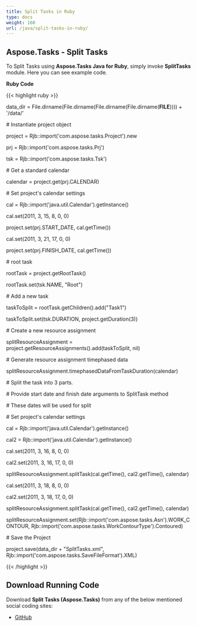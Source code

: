 ```yaml
---
title: Split Tasks in Ruby
type: docs
weight: 160
url: /java/split-tasks-in-ruby/
---
```


## **Aspose.Tasks - Split Tasks**
To Split Tasks using **Aspose.Tasks Java for Ruby**, simply invoke **SplitTasks** module. Here you can see example code.

**Ruby Code**

{{< highlight ruby >}}

 data_dir = File.dirname(File.dirname(File.dirname(File.dirname(__FILE__)))) + '/data/'



\# Instantiate project object

project = Rjb::import('com.aspose.tasks.Project').new

prj = Rjb::import('com.aspose.tasks.Prj')

tsk = Rjb::import('com.aspose.tasks.Tsk')

\# Get a standard calendar

calendar = project.get(prj.CALENDAR)

\# Set project's calendar settings

cal = Rjb::import('java.util.Calendar').getInstance()

cal.set(2011, 3, 15, 8, 0, 0)

project.set(prj.START_DATE, cal.getTime())

cal.set(2011, 3, 21, 17, 0, 0)

project.set(prj.FINISH_DATE, cal.getTime())

\# root task

rootTask = project.getRootTask()

rootTask.set(tsk.NAME, "Root")

\# Add a new task

taskToSplit = rootTask.getChildren().add("Task1")

taskToSplit.set(tsk.DURATION, project.getDuration(3))

\# Create a new resource assignment

splitResourceAssignment = project.getResourceAssignments().add(taskToSplit, nil)

\# Generate resource assignment timephased data

splitResourceAssignment.timephasedDataFromTaskDuration(calendar)

\# Split the task into 3 parts.

\# Provide start date and finish date arguments to SplitTask method

\# These dates will be used for split

\# Set project's calendar settings

cal = Rjb::import('java.util.Calendar').getInstance()

cal2 = Rjb::import('java.util.Calendar').getInstance()

cal.set(2011, 3, 16, 8, 0, 0)

cal2.set(2011, 3, 16, 17, 0, 0)

splitResourceAssignment.splitTask(cal.getTime(), cal2.getTime(), calendar)

cal.set(2011, 3, 18, 8, 0, 0)

cal2.set(2011, 3, 18, 17, 0, 0)

splitResourceAssignment.splitTask(cal.getTime(), cal2.getTime(), calendar)

splitResourceAssignment.set(Rjb::import('com.aspose.tasks.Asn').WORK_CONTOUR, Rjb::import('com.aspose.tasks.WorkContourType').Contoured)

\# Save the Project

project.save(data_dir + "SplitTasks.xml", Rjb::import('com.aspose.tasks.SaveFileFormat').XML)

{{< /highlight >}}
## **Download Running Code**
Download **Split Tasks (Aspose.Tasks)** from any of the below mentioned social coding sites:

- [GitHub](https://github.com/aspose-tasks/Aspose.Tasks-for-Java/blob/master/Plugins/Aspose_Tasks_Java_for_Ruby/lib/asposetasksjava/Tasks/splittasks.rb)
